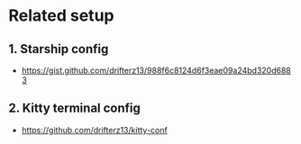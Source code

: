 # Related setup

## 1. Starship config
- https://gist.github.com/drifterz13/988f6c8124d6f3eae09a24bd320d6883

## 2. Kitty terminal config
- https://github.com/drifterz13/kitty-conf
